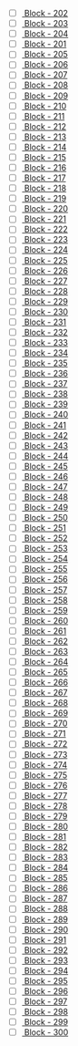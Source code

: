 - [ ] [ Block - 202](http://127.0.0.1:8111/import?url=http://api.openstreetmap.org/api/0.6/map?bbox=-73.9,40.625,-73.895,40.63) 
- [ ] [ Block - 203](http://127.0.0.1:8111/import?url=http://api.openstreetmap.org/api/0.6/map?bbox=-73.9,40.63,-73.895,40.635) 
- [ ] [ Block - 204](http://127.0.0.1:8111/import?url=http://api.openstreetmap.org/api/0.6/map?bbox=-73.9,40.695,-73.895,40.7) 
- [ ] [ Block - 201](http://127.0.0.1:8111/import?url=http://api.openstreetmap.org/api/0.6/map?bbox=-73.9,40.585,-73.895,40.59) 
- [ ] [ Block - 205](http://127.0.0.1:8111/import?url=http://api.openstreetmap.org/api/0.6/map?bbox=-73.9,40.72,-73.895,40.725) 
- [ ] [ Block - 206](http://127.0.0.1:8111/import?url=http://api.openstreetmap.org/api/0.6/map?bbox=-73.9,40.725,-73.895,40.73) 
- [ ] [ Block - 207](http://127.0.0.1:8111/import?url=http://api.openstreetmap.org/api/0.6/map?bbox=-73.9,40.865,-73.895,40.87) 
- [ ] [ Block - 208](http://127.0.0.1:8111/import?url=http://api.openstreetmap.org/api/0.6/map?bbox=-73.895,40.565,-73.89,40.57) 
- [ ] [ Block - 209](http://127.0.0.1:8111/import?url=http://api.openstreetmap.org/api/0.6/map?bbox=-73.895,40.7,-73.89,40.705) 
- [ ] [ Block - 210](http://127.0.0.1:8111/import?url=http://api.openstreetmap.org/api/0.6/map?bbox=-73.895,40.72,-73.89,40.725) 
- [ ] [ Block - 211](http://127.0.0.1:8111/import?url=http://api.openstreetmap.org/api/0.6/map?bbox=-73.89,40.565,-73.885,40.57) 
- [ ] [ Block - 212](http://127.0.0.1:8111/import?url=http://api.openstreetmap.org/api/0.6/map?bbox=-73.89,40.65,-73.885,40.655) 
- [ ] [ Block - 213](http://127.0.0.1:8111/import?url=http://api.openstreetmap.org/api/0.6/map?bbox=-73.89,40.7,-73.885,40.705) 
- [ ] [ Block - 214](http://127.0.0.1:8111/import?url=http://api.openstreetmap.org/api/0.6/map?bbox=-73.885,40.645,-73.88,40.65) 
- [ ] [ Block - 215](http://127.0.0.1:8111/import?url=http://api.openstreetmap.org/api/0.6/map?bbox=-73.885,40.68,-73.88,40.685) 
- [ ] [ Block - 216](http://127.0.0.1:8111/import?url=http://api.openstreetmap.org/api/0.6/map?bbox=-73.885,40.7,-73.88,40.705) 
- [ ] [ Block - 217](http://127.0.0.1:8111/import?url=http://api.openstreetmap.org/api/0.6/map?bbox=-73.885,40.825,-73.88,40.83) 
- [ ] [ Block - 218](http://127.0.0.1:8111/import?url=http://api.openstreetmap.org/api/0.6/map?bbox=-73.88,40.645,-73.875,40.65) 
- [ ] [ Block - 219](http://127.0.0.1:8111/import?url=http://api.openstreetmap.org/api/0.6/map?bbox=-73.88,40.68,-73.875,40.685) 
- [ ] [ Block - 220](http://127.0.0.1:8111/import?url=http://api.openstreetmap.org/api/0.6/map?bbox=-73.88,40.7,-73.875,40.705) 
- [ ] [ Block - 221](http://127.0.0.1:8111/import?url=http://api.openstreetmap.org/api/0.6/map?bbox=-73.88,40.705,-73.875,40.71) 
- [ ] [ Block - 222](http://127.0.0.1:8111/import?url=http://api.openstreetmap.org/api/0.6/map?bbox=-73.88,40.82,-73.875,40.825) 
- [ ] [ Block - 223](http://127.0.0.1:8111/import?url=http://api.openstreetmap.org/api/0.6/map?bbox=-73.87,40.66,-73.865,40.665) 
- [ ] [ Block - 224](http://127.0.0.1:8111/import?url=http://api.openstreetmap.org/api/0.6/map?bbox=-73.87,40.68,-73.865,40.685) 
- [ ] [ Block - 225](http://127.0.0.1:8111/import?url=http://api.openstreetmap.org/api/0.6/map?bbox=-73.87,40.7,-73.865,40.705) 
- [ ] [ Block - 226](http://127.0.0.1:8111/import?url=http://api.openstreetmap.org/api/0.6/map?bbox=-73.87,40.82,-73.865,40.825) 
- [ ] [ Block - 227](http://127.0.0.1:8111/import?url=http://api.openstreetmap.org/api/0.6/map?bbox=-73.87,40.85,-73.865,40.855) 
- [ ] [ Block - 228](http://127.0.0.1:8111/import?url=http://api.openstreetmap.org/api/0.6/map?bbox=-73.87,40.9,-73.865,40.905) 
- [ ] [ Block - 229](http://127.0.0.1:8111/import?url=http://api.openstreetmap.org/api/0.6/map?bbox=-73.865,40.675,-73.86,40.68) 
- [ ] [ Block - 230](http://127.0.0.1:8111/import?url=http://api.openstreetmap.org/api/0.6/map?bbox=-73.865,40.68,-73.86,40.685) 
- [ ] [ Block - 231](http://127.0.0.1:8111/import?url=http://api.openstreetmap.org/api/0.6/map?bbox=-73.865,40.845,-73.86,40.85) 
- [ ] [ Block - 232](http://127.0.0.1:8111/import?url=http://api.openstreetmap.org/api/0.6/map?bbox=-73.865,40.85,-73.86,40.855) 
- [ ] [ Block - 233](http://127.0.0.1:8111/import?url=http://api.openstreetmap.org/api/0.6/map?bbox=-73.86,40.805,-73.855,40.81) 
- [ ] [ Block - 234](http://127.0.0.1:8111/import?url=http://api.openstreetmap.org/api/0.6/map?bbox=-73.86,40.81,-73.855,40.815) 
- [ ] [ Block - 235](http://127.0.0.1:8111/import?url=http://api.openstreetmap.org/api/0.6/map?bbox=-73.86,40.855,-73.855,40.86) 
- [ ] [ Block - 236](http://127.0.0.1:8111/import?url=http://api.openstreetmap.org/api/0.6/map?bbox=-73.855,40.705,-73.85,40.71) 
- [ ] [ Block - 237](http://127.0.0.1:8111/import?url=http://api.openstreetmap.org/api/0.6/map?bbox=-73.855,40.805,-73.85,40.81) 
- [ ] [ Block - 238](http://127.0.0.1:8111/import?url=http://api.openstreetmap.org/api/0.6/map?bbox=-73.855,40.835,-73.85,40.84) 
- [ ] [ Block - 239](http://127.0.0.1:8111/import?url=http://api.openstreetmap.org/api/0.6/map?bbox=-73.85,40.695,-73.845,40.7) 
- [ ] [ Block - 240](http://127.0.0.1:8111/import?url=http://api.openstreetmap.org/api/0.6/map?bbox=-73.85,40.71,-73.845,40.715) 
- [ ] [ Block - 241](http://127.0.0.1:8111/import?url=http://api.openstreetmap.org/api/0.6/map?bbox=-73.85,40.715,-73.845,40.72) 
- [ ] [ Block - 242](http://127.0.0.1:8111/import?url=http://api.openstreetmap.org/api/0.6/map?bbox=-73.85,40.735,-73.845,40.74) 
- [ ] [ Block - 243](http://127.0.0.1:8111/import?url=http://api.openstreetmap.org/api/0.6/map?bbox=-73.85,40.785,-73.845,40.79) 
- [ ] [ Block - 244](http://127.0.0.1:8111/import?url=http://api.openstreetmap.org/api/0.6/map?bbox=-73.85,40.81,-73.845,40.815) 
- [ ] [ Block - 245](http://127.0.0.1:8111/import?url=http://api.openstreetmap.org/api/0.6/map?bbox=-73.845,40.69,-73.84,40.695) 
- [ ] [ Block - 246](http://127.0.0.1:8111/import?url=http://api.openstreetmap.org/api/0.6/map?bbox=-73.845,40.695,-73.84,40.7) 
- [ ] [ Block - 247](http://127.0.0.1:8111/import?url=http://api.openstreetmap.org/api/0.6/map?bbox=-73.845,40.705,-73.84,40.71) 
- [ ] [ Block - 248](http://127.0.0.1:8111/import?url=http://api.openstreetmap.org/api/0.6/map?bbox=-73.845,40.71,-73.84,40.715) 
- [ ] [ Block - 249](http://127.0.0.1:8111/import?url=http://api.openstreetmap.org/api/0.6/map?bbox=-73.845,40.715,-73.84,40.72) 
- [ ] [ Block - 250](http://127.0.0.1:8111/import?url=http://api.openstreetmap.org/api/0.6/map?bbox=-73.845,40.72,-73.84,40.725) 
- [ ] [ Block - 251](http://127.0.0.1:8111/import?url=http://api.openstreetmap.org/api/0.6/map?bbox=-73.845,40.835,-73.84,40.84) 
- [ ] [ Block - 252](http://127.0.0.1:8111/import?url=http://api.openstreetmap.org/api/0.6/map?bbox=-73.845,40.88,-73.84,40.885) 
- [ ] [ Block - 253](http://127.0.0.1:8111/import?url=http://api.openstreetmap.org/api/0.6/map?bbox=-73.84,40.705,-73.835,40.71) 
- [ ] [ Block - 254](http://127.0.0.1:8111/import?url=http://api.openstreetmap.org/api/0.6/map?bbox=-73.84,40.71,-73.835,40.715) 
- [ ] [ Block - 255](http://127.0.0.1:8111/import?url=http://api.openstreetmap.org/api/0.6/map?bbox=-73.84,40.715,-73.835,40.72) 
- [ ] [ Block - 256](http://127.0.0.1:8111/import?url=http://api.openstreetmap.org/api/0.6/map?bbox=-73.84,40.72,-73.835,40.725) 
- [ ] [ Block - 257](http://127.0.0.1:8111/import?url=http://api.openstreetmap.org/api/0.6/map?bbox=-73.84,40.76,-73.835,40.765) 
- [ ] [ Block - 258](http://127.0.0.1:8111/import?url=http://api.openstreetmap.org/api/0.6/map?bbox=-73.84,40.89,-73.835,40.895) 
- [ ] [ Block - 259](http://127.0.0.1:8111/import?url=http://api.openstreetmap.org/api/0.6/map?bbox=-73.835,40.58,-73.83,40.585) 
- [ ] [ Block - 260](http://127.0.0.1:8111/import?url=http://api.openstreetmap.org/api/0.6/map?bbox=-73.835,40.65,-73.83,40.655) 
- [ ] [ Block - 261](http://127.0.0.1:8111/import?url=http://api.openstreetmap.org/api/0.6/map?bbox=-73.835,40.655,-73.83,40.66) 
- [ ] [ Block - 262](http://127.0.0.1:8111/import?url=http://api.openstreetmap.org/api/0.6/map?bbox=-73.835,40.69,-73.83,40.695) 
- [ ] [ Block - 263](http://127.0.0.1:8111/import?url=http://api.openstreetmap.org/api/0.6/map?bbox=-73.835,40.695,-73.83,40.7) 
- [ ] [ Block - 264](http://127.0.0.1:8111/import?url=http://api.openstreetmap.org/api/0.6/map?bbox=-73.835,40.7,-73.83,40.705) 
- [ ] [ Block - 265](http://127.0.0.1:8111/import?url=http://api.openstreetmap.org/api/0.6/map?bbox=-73.835,40.705,-73.83,40.71) 
- [ ] [ Block - 266](http://127.0.0.1:8111/import?url=http://api.openstreetmap.org/api/0.6/map?bbox=-73.835,40.71,-73.83,40.715) 
- [ ] [ Block - 267](http://127.0.0.1:8111/import?url=http://api.openstreetmap.org/api/0.6/map?bbox=-73.835,40.715,-73.83,40.72) 
- [ ] [ Block - 268](http://127.0.0.1:8111/import?url=http://api.openstreetmap.org/api/0.6/map?bbox=-73.835,40.755,-73.83,40.76) 
- [ ] [ Block - 269](http://127.0.0.1:8111/import?url=http://api.openstreetmap.org/api/0.6/map?bbox=-73.835,40.76,-73.83,40.765) 
- [ ] [ Block - 270](http://127.0.0.1:8111/import?url=http://api.openstreetmap.org/api/0.6/map?bbox=-73.835,40.785,-73.83,40.79) 
- [ ] [ Block - 271](http://127.0.0.1:8111/import?url=http://api.openstreetmap.org/api/0.6/map?bbox=-73.835,40.79,-73.83,40.795) 
- [ ] [ Block - 272](http://127.0.0.1:8111/import?url=http://api.openstreetmap.org/api/0.6/map?bbox=-73.835,40.85,-73.83,40.855) 
- [ ] [ Block - 273](http://127.0.0.1:8111/import?url=http://api.openstreetmap.org/api/0.6/map?bbox=-73.83,40.58,-73.825,40.585) 
- [ ] [ Block - 274](http://127.0.0.1:8111/import?url=http://api.openstreetmap.org/api/0.6/map?bbox=-73.83,40.65,-73.825,40.655) 
- [ ] [ Block - 275](http://127.0.0.1:8111/import?url=http://api.openstreetmap.org/api/0.6/map?bbox=-73.83,40.655,-73.825,40.66) 
- [ ] [ Block - 276](http://127.0.0.1:8111/import?url=http://api.openstreetmap.org/api/0.6/map?bbox=-73.83,40.685,-73.825,40.69) 
- [ ] [ Block - 277](http://127.0.0.1:8111/import?url=http://api.openstreetmap.org/api/0.6/map?bbox=-73.83,40.7,-73.825,40.705) 
- [ ] [ Block - 278](http://127.0.0.1:8111/import?url=http://api.openstreetmap.org/api/0.6/map?bbox=-73.83,40.705,-73.825,40.71) 
- [ ] [ Block - 279](http://127.0.0.1:8111/import?url=http://api.openstreetmap.org/api/0.6/map?bbox=-73.83,40.71,-73.825,40.715) 
- [ ] [ Block - 280](http://127.0.0.1:8111/import?url=http://api.openstreetmap.org/api/0.6/map?bbox=-73.83,40.785,-73.825,40.79) 
- [ ] [ Block - 281](http://127.0.0.1:8111/import?url=http://api.openstreetmap.org/api/0.6/map?bbox=-73.83,40.79,-73.825,40.795) 
- [ ] [ Block - 282](http://127.0.0.1:8111/import?url=http://api.openstreetmap.org/api/0.6/map?bbox=-73.83,40.795,-73.825,40.8) 
- [ ] [ Block - 283](http://127.0.0.1:8111/import?url=http://api.openstreetmap.org/api/0.6/map?bbox=-73.83,40.84,-73.825,40.845) 
- [ ] [ Block - 284](http://127.0.0.1:8111/import?url=http://api.openstreetmap.org/api/0.6/map?bbox=-73.83,40.87,-73.825,40.875) 
- [ ] [ Block - 285](http://127.0.0.1:8111/import?url=http://api.openstreetmap.org/api/0.6/map?bbox=-73.825,40.595,-73.82,40.6) 
- [ ] [ Block - 286](http://127.0.0.1:8111/import?url=http://api.openstreetmap.org/api/0.6/map?bbox=-73.825,40.69,-73.82,40.695) 
- [ ] [ Block - 287](http://127.0.0.1:8111/import?url=http://api.openstreetmap.org/api/0.6/map?bbox=-73.825,40.785,-73.82,40.79) 
- [ ] [ Block - 288](http://127.0.0.1:8111/import?url=http://api.openstreetmap.org/api/0.6/map?bbox=-73.825,40.79,-73.82,40.795) 
- [ ] [ Block - 289](http://127.0.0.1:8111/import?url=http://api.openstreetmap.org/api/0.6/map?bbox=-73.825,40.82,-73.82,40.825) 
- [ ] [ Block - 290](http://127.0.0.1:8111/import?url=http://api.openstreetmap.org/api/0.6/map?bbox=-73.825,40.86,-73.82,40.865) 
- [ ] [ Block - 291](http://127.0.0.1:8111/import?url=http://api.openstreetmap.org/api/0.6/map?bbox=-73.82,40.605,-73.815,40.61) 
- [ ] [ Block - 292](http://127.0.0.1:8111/import?url=http://api.openstreetmap.org/api/0.6/map?bbox=-73.82,40.71,-73.815,40.715) 
- [ ] [ Block - 293](http://127.0.0.1:8111/import?url=http://api.openstreetmap.org/api/0.6/map?bbox=-73.82,40.745,-73.815,40.75) 
- [ ] [ Block - 294](http://127.0.0.1:8111/import?url=http://api.openstreetmap.org/api/0.6/map?bbox=-73.82,40.84,-73.815,40.845) 
- [ ] [ Block - 295](http://127.0.0.1:8111/import?url=http://api.openstreetmap.org/api/0.6/map?bbox=-73.82,40.845,-73.815,40.85) 
- [ ] [ Block - 296](http://127.0.0.1:8111/import?url=http://api.openstreetmap.org/api/0.6/map?bbox=-73.815,40.585,-73.81,40.59) 
- [ ] [ Block - 297](http://127.0.0.1:8111/import?url=http://api.openstreetmap.org/api/0.6/map?bbox=-73.815,40.59,-73.81,40.595) 
- [ ] [ Block - 298](http://127.0.0.1:8111/import?url=http://api.openstreetmap.org/api/0.6/map?bbox=-73.815,40.69,-73.81,40.695) 
- [ ] [ Block - 299](http://127.0.0.1:8111/import?url=http://api.openstreetmap.org/api/0.6/map?bbox=-73.815,40.75,-73.81,40.755) 
- [ ] [ Block - 300](http://127.0.0.1:8111/import?url=http://api.openstreetmap.org/api/0.6/map?bbox=-73.815,40.755,-73.81,40.76) 
